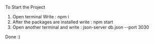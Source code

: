 To Start the Project

1) Open terminal Write : npm i
2) After the packages are installed write :  npm start
3) Open another terminal and write : json-server db.json --port 3030

Done :)
